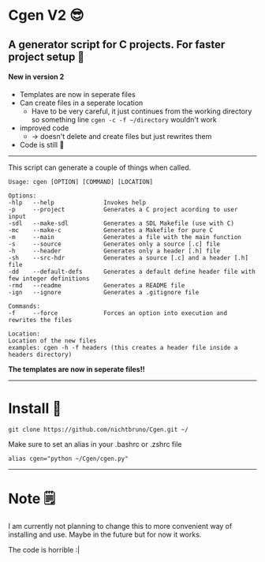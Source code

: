 # Cgen V2 😎
## A generator script for C projects. For faster project setup 🚀

#### New in version 2
 - Templates are now in seperate files
 - Can create files in a seperate location
    - Have to be very careful, it just continues from the working directory
    so something line
    ```cgen -c -f ~/directory``` wouldn't work
 - improved code
    - -> doesn't delete and create files but just rewrites them
 - Code is still 💩

-----

This script can generate a couple of things when called.
```
Usage: cgen [OPTION] [COMMAND] [LOCATION]

Options:
-hlp   --help              Invokes help
-p     --project           Generates a C project acording to user input
-sdl   --make-sdl          Generates a SDL Makefile (use with C)
-mc    --make-c            Generates a Makefile for pure C
-m     --main              Generates a file with the main function
-s     --source            Generates only a source [.c] file
-h     --header            Generates only a header [.h] file
-sh    --src-hdr           Generates a source [.c] and a header [.h] file
-dd    --default-defs      Generates a default define header file with few integer definitions
-rmd   --readme            Generates a README file
-ign   --ignore            Generates a .gitignore file

Commands:
-f     --force             Forces an option into execution and rewrites the files

Location:
Location of the new files
examples: cgen -h -f headers (this creates a header file inside a headers directory)
```
**The templates are now in seperate files!!**

-----
# Install 🧩
```
git clone https://github.com/nichtbruno/Cgen.git ~/
```

Make sure to set an alias in your .bashrc or .zshrc file
```
alias cgen="python ~/Cgen/cgen.py"
```

-----
# Note 🗒️
I am currently not planning to change this to more convenient way
of installing and use. Maybe in the future but for now it works.

The code is horrible :|
